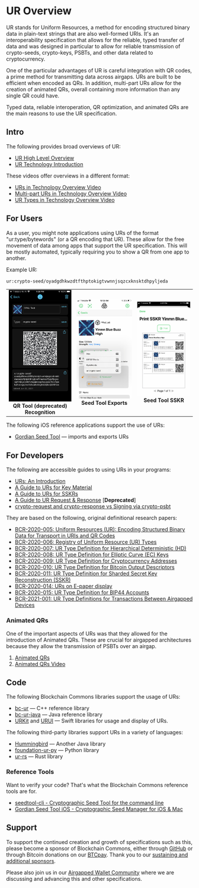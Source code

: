 # UR Overview

UR stands for Uniform Resources, a method for encoding structured binary data in plain-text strings that are also well-formed URIs. It's an interoperability specification that allows for the reliable, typed transfer of data and was designed in particular to allow for reliable transmission of crypto-seeds, crypto-keys, PSBTs, and other data related to cryptocurrency.

One of the particular advantages of UR is careful integration with QR codes, a prime method for transmitting data across airgaps. URs are built to be efficient when encoded as QRs. In addition, multi-part URs allow for the creation of animated QRs, overall containing more information than any single QR could have.

Typed data, reliable interoperation, QR optimization, and animated QRs are the main reasons to use the UR specification.

## Intro

The following provides broad overviews of UR:

* [UR High Level Overview](https://www.blockchaincommons.com/projects/Blockchain-Commons-URs-Support-Airgapped-PSBTs/)
* [UR Technology Introduction](https://github.com/BlockchainCommons/crypto-commons/blob/master/Docs/ur-1-overview.md)

These videos offer overviews in a different format:

* [URs in Technology Overview Video](https://www.youtube.com/watch?v=RYgOFSdUqWY&t=1198s)
* [Multi-part URs in Technology Overview Video](https://www.youtube.com/watch?v=RYgOFSdUqWY&t=1373s)
* [UR Types in Technology Overview Video](https://www.youtube.com/watch?v=RYgOFSdUqWY&t=1464s)

## For Users

As a user, you might note applications using URs of the format "ur:type/bytewords" (or a QR encoding that UR). These allow for the free movement of data among apps that support the UR specification. This will be mostly automated, typically requiring you to show a QR from one app to another.

Example UR:
```
ur:crypto-seed/oyadgdhkwzdtfthptokigtvwnnjsqzcxknsktdhpyljeda
```

<div align="center">
  <table border=0>
    <tr>
      <td>
        <a href="https://github.com/BlockchainCommons/GordianQRTool-iOS/blob/master/images/qr-seed.jpeg"><img src="https://github.com/BlockchainCommons/GordianQRTool-iOS/blob/master/images/qr-seed.jpeg" width=250></a> 
        <br><div align="center"><b>QR Tool (deprecated) Recognition</b></div>
      </center></td>
      <td>
        <a href="https://github.com/BlockchainCommons/GordianSeedTool-iOS/blob/master/images/st-export.jpeg"><img src="https://github.com/BlockchainCommons/GordianSeedTool-iOS/blob/master/images/st-export.jpeg" width=250></a> 
        <br><div align="center"><b>Seed Tool Exports</b></div>
      </center></td>
      <td>     
        <a href="https://github.com/BlockchainCommons/GordianSeedTool-iOS/blob/master/images/st-sskr-expor-3.jpeg"><img src="https://github.com/BlockchainCommons/GordianSeedTool-iOS/blob/master/images/st-sskr-expor-3.jpeg" width=250></a> 
        <br><div align="center"><b>Seed Tool SSKR</b></div>
      </center></td>
    </tr>
  </table>
</div>
The following iOS reference applications support the use of URs:

* [Gordian Seed Tool](https://apps.apple.com/us/app/gordian-seed-tool/id1545088229) — imports and exports URs

## For Developers

The following are accessible guides to using URs in your programs:

* [URs: An Introduction](https://github.com/BlockchainCommons/crypto-commons/blob/master/Docs/ur-1-overview.md)
* [A Guide to URs for Key Material](https://github.com/BlockchainCommons/crypto-commons/blob/master/Docs/ur-2-keys.md)
* [A Guide to URs for SSKRs](https://github.com/BlockchainCommons/crypto-commons/blob/master/Docs/ur-3-sskrs.md)
* [A Guide to UR Request & Response](https://github.com/BlockchainCommons/crypto-commons/blob/master/Docs/ur-99-request-response.md) [**Deprecated**]
* [crypto-request and crypto-response vs Signing via crypto-psbt](crypto-request-or-crypto-psbt.md)

They are based on the following, original definitional research papers:

* [BCR-2020-005: Uniform Resources (UR): Encoding Structured Binary Data for Transport in URIs and QR Codes](https://github.com/BlockchainCommons/Research/blob/master/papers/bcr-2020-005-ur.md)
* [BCR-2020-006:	Registry of Uniform Resource (UR) Types](https://github.com/BlockchainCommons/Research/blob/master/papers/bcr-2020-006-urtypes.md)
* [BCR-2020-007: UR Type Definition for Hierarchical Deterministic (HD)](https://github.com/BlockchainCommons/Research/blob/master/papers/bcr-2020-007-hdkey.md)
* [BCR-2020-008: UR Type Definition for Elliptic Curve (EC) Keys](https://github.com/BlockchainCommons/Research/blob/master/papers/bcr-2020-008-eckey.md)
* [BCR-2020-009: UR Type Definition for Cryptocurrency Addresses](https://github.com/BlockchainCommons/Research/blob/master/papers/bcr-2020-009-address.md)
* [BCR-2020-010: UR Type Definition for Bitcoin Output Descriptors](https://github.com/BlockchainCommons/Research/blob/master/papers/bcr-2020-010-output-desc.md)
* [BCR-2020-011: UR Type Definition for Sharded Secret Key Reconstruction (SSKR)](https://github.com/BlockchainCommons/Research/blob/master/papers/bcr-2020-011-sskr.md)
* [BCR-2020-014: URs on E-paper display](https://github.com/BlockchainCommons/Research/blob/master/papers/bcr-2020-014-urs-on-epaper.md)
* [BCR-2020-015: UR Type Definition for BIP44 Accounts](https://github.com/BlockchainCommons/Research/blob/master/papers/bcr-2020-015-account.md)
* [BCR-2021-001: UR Type Definitions for Transactions Between Airgapped Devices](https://github.com/BlockchainCommons/Research/blob/master/papers/bcr-2021-001-request.md)

### Animated QRs

One of the important aspects of URs was that they allowed for the introduction of Animated QRs. These are crucial for airgapped architectures because they allow the transmission of PSBTs over an airgap.

1. [Animated QRs](https://www.blockchaincommons.com/devs/animated-qrs.html)
1. [Animated QRs Video](https://www.youtube.com/watch?v=HsFF5HPKQIk)

## Code

The following Blockchain Commons libraries support the usage of URs:

* [bc-ur](https://github.com/BlockchainCommons/bc-ur) — C++ reference library
* [bc-ur-java](https://github.com/BlockchainCommons/bc-ur-java) — Java reference library
* [URKit](https://github.com/BlockchainCommons/URKit) and [URUI](https://github.com/BlockchainCommons/URUI) — Swift libraries for usage and display of URs.

The following third-party libraries support URs in a variety of languages:

* [Hummingbird](https://github.com/sparrowwallet/hummingbird) — Another Java library
* [foundation-ur-py](https://github.com/Foundation-Devices/foundation-ur-py) — Python library
* [ur-rs](https://github.com/dspicher/ur-rs) — Rust library

### Reference Tools

Want to verify your code? That's what the Blockchain Commons reference tools are for.

* [seedtool-cli - Cryptographic Seed Tool for the command line](https://github.com/BlockchainCommons/seedtool-cli)
* [Gordian Seed Tool iOS - Cryptographic Seed Manager for iOS & Mac](https://github.com/BlockchainCommons/GordianSeedTool-iOS)

## Support

To support the continued creation and growth of specifications such as this, please become a sponsor of Blockchain Commons, either through [GitHub](https://github.com/sponsors/BlockchainCommons) or through Bitcoin donations on our [BTCpay](https://btcpay.blockchaincommons.com/). Thank you to our [sustaining and additional sponsors](https://www.blockchaincommons.com/sponsors.html).

Please also join us in our [Airgapped Wallet Community](https://github.com/BlockchainCommons/Airgapped-Wallet-Community/discussions) where we are discussing and advancing this and other specifications.
